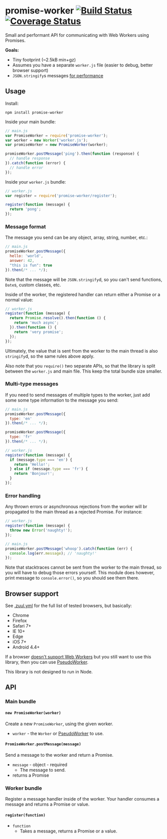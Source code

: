 promise-worker [![Build Status](https://travis-ci.org/nolanlawson/promise-worker.svg?branch=master)](https://travis-ci.org/nolanlawson/promise-worker) [![Coverage Status](https://coveralls.io/repos/github/nolanlawson/promise-worker/badge.svg?branch=master)](https://coveralls.io/github/nolanlawson/promise-worker?branch=master)
====

Small and performant API for communicating with Web Workers using Promises.

**Goals:**

 * Tiny footprint (~2.5kB min+gz)
 * Assumes you have a separate `worker.js` file (easier to debug, better browser support)
 * `JSON.stringify`s messages [for performance](http://blog.nparashuram.com/2016/02/using-webworkers-to-make-react-faster.html)

Usage
---

Install:

    npm install promise-worker

Inside your main bundle:

```js
// main.js
var PromiseWorker = require('promise-worker');
var worker = new Worker('worker.js');
var promiseWorker = new PromiseWorker(worker);

promiseWorker.postMessage('ping').then(function (response) {
  // handle response
}).catch(function (error) {
  // handle error
});
```

Inside your `worker.js` bundle:

```js
// worker.js
var register = require('promise-worker/register');

register(function (message) {
  return 'pong';
});
```

### Message format

The message you send can be any object, array, string, number, etc.:

```js
// main.js
promiseWorker.postMessage({
  hello: 'world',
  answer: 42,
  "this is fun": true
}).then(/* ... */);
```
 
Note that the message will be `JSON.stringify`d, so you 
can't send functions, `Date`s, custom classes, etc.

Inside of the worker, the registered handler can return either a Promise or a normal value:

```js
// worker.js
register(function (message) {
  return Promise.resolve().then(function () {
    return 'much async';
  }).then(function () {
    return 'very promise';
  });
});
```

Ultimately, the value that is sent from the worker to the main thread is also
`stringify`d, so the same rules above apply.

Also note that you `require()` two separate APIs, so that the library is split
between the `worker.js` and main file. This keep the total bundle size smaller.

### Multi-type messages

If you need to send messages of multiple types to the worker, just add some
some type information to the message you send:

```js
// main.js
promiseWorker.postMessage({
  type: 'en'
}).then(/* ... */);

promiseWorker.postMessage({
  type: 'fr'
}).then(/* ... */);
```

```js
// worker.js
register(function (message) {
  if (message.type === 'en') {
    return 'Hello!';
  } else if (message.type === 'fr') {
    return 'Bonjour!';
  }
});
```

### Error handling

Any thrown errors or asynchronous rejections from the worker will
br propagated to the main thread as a rejected Promise. For instance:

```js
// worker.js
register(function (message) {
  throw new Error('naughty!');
});
```

```js
// main.js
promiseWorker.postMessage('whoop').catch(function (err) {
  console.log(err.message); // 'naughty!'
});
```

Note that stacktraces cannot be sent from the worker to the main thread, so you
will have to debug those errors yourself. This module does however, print
message to `console.error()`, so you should see them there.

Browser support
----

See [.zuul.yml](https://github.com/nolanlawson/promise-worker/blob/master/.zuul.yml) for the full list
of tested browsers, but basically:

* Chrome
* Firefox
* Safari 7+
* IE 10+
* Edge
* iOS 7+
* Android 4.4+

If a browser [doesn't support Web Workers](http://caniuse.com/webworker) but you still want to use this library,
then you can use [PseudoWorker](https://github.com/nolanlawson/pseudo-worker).

This library is not designed to run in Node.

API
---

### Main bundle

#### `new PromiseWorker(worker)`

Create a new `PromiseWorker`, using the given worker.

* `worker` - the `Worker` or [PseudoWorker](https://github.com/nolanlawson/pseudo-worker) to use.

#### `PromiseWorker.postMessage(message)`

Send a message to the worker and return a Promise.

* `message` - object - required
  * The message to send.
* returns a Promise

### Worker bundle

Register a message handler inside of the worker. Your handler consumes a message
and returns a Promise or value.

#### `register(function)`

* `function`
  * Takes a message, returns a Promise or a value.